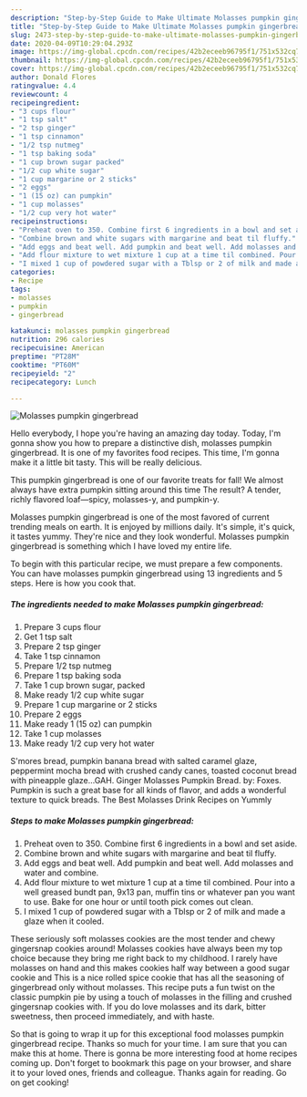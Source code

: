 ```yaml
---
description: "Step-by-Step Guide to Make Ultimate Molasses pumpkin gingerbread"
title: "Step-by-Step Guide to Make Ultimate Molasses pumpkin gingerbread"
slug: 2473-step-by-step-guide-to-make-ultimate-molasses-pumpkin-gingerbread
date: 2020-04-09T10:29:04.293Z
image: https://img-global.cpcdn.com/recipes/42b2eceeb96795f1/751x532cq70/molasses-pumpkin-gingerbread-recipe-main-photo.jpg
thumbnail: https://img-global.cpcdn.com/recipes/42b2eceeb96795f1/751x532cq70/molasses-pumpkin-gingerbread-recipe-main-photo.jpg
cover: https://img-global.cpcdn.com/recipes/42b2eceeb96795f1/751x532cq70/molasses-pumpkin-gingerbread-recipe-main-photo.jpg
author: Donald Flores
ratingvalue: 4.4
reviewcount: 4
recipeingredient:
- "3 cups flour"
- "1 tsp salt"
- "2 tsp ginger"
- "1 tsp cinnamon"
- "1/2 tsp nutmeg"
- "1 tsp baking soda"
- "1 cup brown sugar packed"
- "1/2 cup white sugar"
- "1 cup margarine or 2 sticks"
- "2 eggs"
- "1 (15 oz) can pumpkin"
- "1 cup molasses"
- "1/2 cup very hot water"
recipeinstructions:
- "Preheat oven to 350. Combine first 6 ingredients in a bowl and set aside."
- "Combine brown and white sugars with margarine and beat til fluffy."
- "Add eggs and beat well. Add pumpkin and beat well. Add molasses and water and combine."
- "Add flour mixture to wet mixture 1 cup at a time til combined. Pour into a well greased bundt pan, 9x13 pan, muffin tins or whatever pan you want to use. Bake for one hour or until tooth pick comes out clean."
- "I mixed 1 cup of powdered sugar with a Tblsp or 2 of milk and made a glaze when it cooled."
categories:
- Recipe
tags:
- molasses
- pumpkin
- gingerbread

katakunci: molasses pumpkin gingerbread 
nutrition: 296 calories
recipecuisine: American
preptime: "PT28M"
cooktime: "PT60M"
recipeyield: "2"
recipecategory: Lunch

---
```



![Molasses pumpkin gingerbread](https://img-global.cpcdn.com/recipes/42b2eceeb96795f1/751x532cq70/molasses-pumpkin-gingerbread-recipe-main-photo.jpg)

Hello everybody, I hope you're having an amazing day today. Today, I'm gonna show you how to prepare a distinctive dish, molasses pumpkin gingerbread. It is one of my favorites food recipes. This time, I'm gonna make it a little bit tasty. This will be really delicious.

This pumpkin gingerbread is one of our favorite treats for fall! We almost always have extra pumpkin sitting around this time The result? A tender, richly flavored loaf—spicy, molasses-y, and pumpkin-y.

Molasses pumpkin gingerbread is one of the most favored of current trending meals on earth. It is enjoyed by millions daily. It's simple, it's quick, it tastes yummy. They're nice and they look wonderful. Molasses pumpkin gingerbread is something which I have loved my entire life.


To begin with this particular recipe, we must prepare a few components. You can have molasses pumpkin gingerbread using 13 ingredients and 5 steps. Here is how you cook that.

<!--inarticleads1-->

##### The ingredients needed to make Molasses pumpkin gingerbread:

1. Prepare 3 cups flour
1. Get 1 tsp salt
1. Prepare 2 tsp ginger
1. Take 1 tsp cinnamon
1. Prepare 1/2 tsp nutmeg
1. Prepare 1 tsp baking soda
1. Take 1 cup brown sugar, packed
1. Make ready 1/2 cup white sugar
1. Prepare 1 cup margarine or 2 sticks
1. Prepare 2 eggs
1. Make ready 1 (15 oz) can pumpkin
1. Take 1 cup molasses
1. Make ready 1/2 cup very hot water


S&#39;mores bread, pumpkin banana bread with salted caramel glaze, peppermint mocha bread with crushed candy canes, toasted coconut bread with pineapple glaze…GAH. Ginger Molasses Pumpkin Bread. by: Foxes. Pumpkin is such a great base for all kinds of flavor, and adds a wonderful texture to quick breads. The Best Molasses Drink Recipes on Yummly 

<!--inarticleads2-->

##### Steps to make Molasses pumpkin gingerbread:

1. Preheat oven to 350. Combine first 6 ingredients in a bowl and set aside.
1. Combine brown and white sugars with margarine and beat til fluffy.
1. Add eggs and beat well. Add pumpkin and beat well. Add molasses and water and combine.
1. Add flour mixture to wet mixture 1 cup at a time til combined. Pour into a well greased bundt pan, 9x13 pan, muffin tins or whatever pan you want to use. Bake for one hour or until tooth pick comes out clean.
1. I mixed 1 cup of powdered sugar with a Tblsp or 2 of milk and made a glaze when it cooled.


These seriously soft molasses cookies are the most tender and chewy gingersnap cookies around! Molasses cookies have always been my top choice because they bring me right back to my childhood. I rarely have molasses on hand and this makes cookies half way between a good sugar cookie and This is a nice rolled spice cookie that has all the seasoning of gingerbread only without molasses. This recipe puts a fun twist on the classic pumpkin pie by using a touch of molasses in the filling and crushed gingersnap cookies with. If you do love molasses and its dark, bitter sweetness, then proceed immediately, and with haste. 

So that is going to wrap it up for this exceptional food molasses pumpkin gingerbread recipe. Thanks so much for your time. I am sure that you can make this at home. There is gonna be more interesting food at home recipes coming up. Don't forget to bookmark this page on your browser, and share it to your loved ones, friends and colleague. Thanks again for reading. Go on get cooking!
